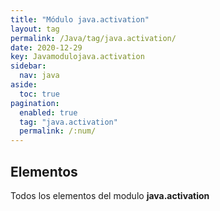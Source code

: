 ```yaml
---
title: "Módulo java.activation"
layout: tag
permalink: /Java/tag/java.activation/
date: 2020-12-29
key: Javamodulojava.activation
sidebar: 
  nav: java
aside: 
  toc: true
pagination: 
  enabled: true
  tag: "java.activation"
  permalink: /:num/
---
```


<h2>Elementos</h2>
Todos los elementos del modulo <strong>java.activation</strong>
